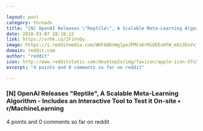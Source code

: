 ```yaml
---

layout: post
category: threads
title: "[N] OpenAI Releases \"Reptile\", A Scalable Meta-Learning Algorithm - Includes an Interactive Tool to Test it On-site"
date: 2018-03-07 18:18:12
link: https://vrhk.co/2FiVvOy
image: https://i.redditmedia.com/WKFAQOnWglpoJPMCsKrMiUEEvHfW_mX13DsVvjFdHU0.jpg?w=320&s=e72399918b240b4fd4f836a847fb18bf
domain: reddit.com
author: "reddit"
icon: http://www.redditstatic.com/desktop2x/img/favicon/apple-icon-57x57.png
excerpt: "4 points and 0 comments so far on reddit"

---
```


### [N] OpenAI Releases "Reptile", A Scalable Meta-Learning Algorithm - Includes an Interactive Tool to Test it On-site • r/MachineLearning

4 points and 0 comments so far on reddit